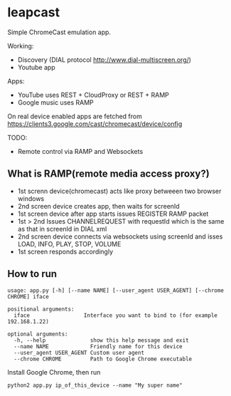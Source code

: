 # leapcast


Simple ChromeCast emulation app.

Working:

 - Discovery (DIAL protocol http://www.dial-multiscreen.org/)
 - Youtube app

Apps:

 - YouTube uses REST + CloudProxy or REST + RAMP
 - Google music uses RAMP 

On real device enabled apps are fetched from https://clients3.google.com/cast/chromecast/device/config

TODO:

 - Remote control via RAMP and Websockets

## What is RAMP(remote media access proxy?)

- 1st screnn device(chromecast) acts like proxy betweeen two browser windows
- 2nd screen device creates app, then waits for screenId
- 1st screen device after app starts issues REGISTER RAMP packet
- 1st > 2nd Issues CHANNELREQUEST with requestId which is the same as that in screenId in DIAL xml
- 2nd screen device connects via websockets using screenId and isses LOAD, INFO, PLAY, STOP, VOLUME
- 1st screen responds accordingly

## How to run

```
usage: app.py [-h] [--name NAME] [--user_agent USER_AGENT] [--chrome CHROME] iface

positional arguments:
  iface                 Interface you want to bind to (for example 192.168.1.22)

optional arguments:
  -h, --help              show this help message and exit
  --name NAME             Friendly name for this device
  --user_agent USER_AGENT Custom user agent
  --chrome CHROME         Path to Google Chrome executable

```

Install Google Chrome, then run

```python2 app.py ip_of_this_device --name "My super name"```
